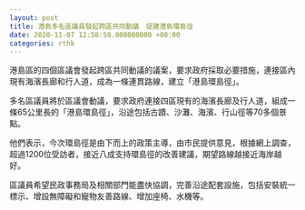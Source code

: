 ```yaml
---
layout: post
title: 港島多名區議員發起跨區共同動議　促建港島環島徑
date: 2020-11-07 12:58:59.000000000 +08:00
categories: rthk
---
```


港島區的四個區議會發起跨區共同動議的議案，要求政府採取必要措施，連接區內現有海濱長廊和行人道，成為一條連貫路線，建立「港島環島徑」。

多名區議員將於區議會動議，要求政府連接四區現有的海濱長廊及行人道，組成一條65公里長的「港島環島徑」，沿途包括古蹟、沙灘、海濱、行山徑等70多個景點。

他們表示，今次環島徑是由下而上的政策主導，由市民提供意見，根據網上調查，超過1200位受訪者，接近八成支持環島徑的改善建議，期望路線越接近海岸越好。

區議員希望民政事務局及相關部門能盡快協調，完善沿途配套設施，包括安裝統一標示、增設無障礙和寵物友善路線、增加座椅、水機等。
